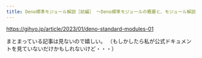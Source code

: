 ```yaml
---
title: Deno標準モジュール解説［前編］ ～Deno標準モジュールの概要と、モジュール解説（Archive～FMT） | gihyo.jp
---
```


https://gihyo.jp/article/2023/01/deno-standard-modules-01

まとまっている記事は見ないので嬉しい。
（もしかしたら私が公式ドキュメントを見ていないだけかもしれないけど・・・）

